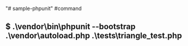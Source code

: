 "# sample-phpunit"
#command

## $ .\vendor\bin\phpunit --bootstrap .\vendor\autoload.php .\tests\triangle_test.php
